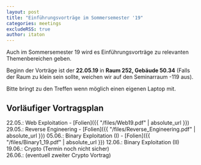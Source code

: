 ```yaml
---
layout: post
title: "Einführungsvorträge im Sommersemester '19"
categories: meetings
excludeRSS: true
author: itaton
---
```


Auch im Sommersemester 19 wird es Einführungsvorträge zu relevanten Themenbereichen geben.

Beginn der Vorträge ist der **22.05.19** in **Raum 252, Gebäude 50.34** (Falls der Raum zu klein sein sollte, weichen wir auf den Seminarraum -119 aus).

Bitte bringt zu den Treffen wenn möglich einen eigenen Laptop mit.

## Vorläufiger Vortragsplan
22.05.: Web Exploitation - [Folien]({{ "/files/Web19.pdf" | absolute_url }})  
29.05.: Reverse Engineering  - [Folien]({{ "/files/Reverse_Engineering.pdf" | absolute_url }})
05.06.: Binary Exploitation (I) - [Folien]({{ "/files/Binary1_19.pdf" | absolute_url }}) 
12.06.: Binary Exploitation (II)  
19.06.: Crypto  (Termin noch nicht sicher)  
26.06.: (eventuell zweiter Crypto Vortrag)  
